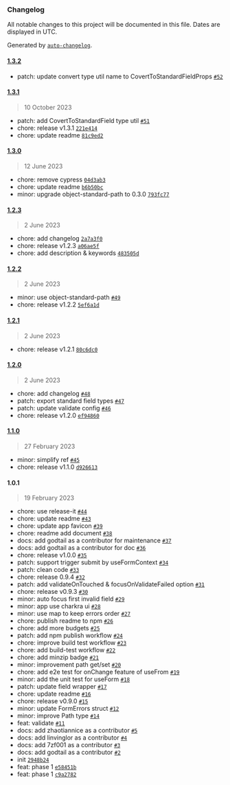 ### Changelog

All notable changes to this project will be documented in this file. Dates are displayed in UTC.

Generated by [`auto-changelog`](https://github.com/CookPete/auto-changelog).

#### [1.3.2](https://github.com/react-earth/react-happy-form/compare/1.3.1...1.3.2)

- patch: update convert type util name to CovertToStandardFieldProps [`#52`](https://github.com/react-earth/react-happy-form/pull/52)

#### [1.3.1](https://github.com/react-earth/react-happy-form/compare/1.3.0...1.3.1)

> 10 October 2023

- patch: add CovertToStandardField type util [`#51`](https://github.com/react-earth/react-happy-form/pull/51)
- chore: release v1.3.1 [`221e414`](https://github.com/react-earth/react-happy-form/commit/221e41478b53a32415427a9188227fca7bf05c43)
- chore: update readme [`81c9ed2`](https://github.com/react-earth/react-happy-form/commit/81c9ed2d08223a432717f03961b5ad164f847d66)

#### [1.3.0](https://github.com/react-earth/react-happy-form/compare/1.2.3...1.3.0)

> 12 June 2023

- chore: remove cypress [`04d3ab3`](https://github.com/react-earth/react-happy-form/commit/04d3ab324b0c0b8b2fce7fa17f7149b584aa3c55)
- chore: update readme [`b6b50bc`](https://github.com/react-earth/react-happy-form/commit/b6b50bc8d1a049c8238a0f36906b04d9e2e0820c)
- minor: upgrade object-standard-path to 0.3.0 [`793fc77`](https://github.com/react-earth/react-happy-form/commit/793fc773efeb7548cc9097a55fb1bf09d49f92b7)

#### [1.2.3](https://github.com/react-earth/react-happy-form/compare/1.2.2...1.2.3)

> 2 June 2023

- chore: add changelog [`2a7a3f0`](https://github.com/react-earth/react-happy-form/commit/2a7a3f040381c96987a0be352482afb7c80f0466)
- chore: release v1.2.3 [`a06ae5f`](https://github.com/react-earth/react-happy-form/commit/a06ae5fb39c3381daae60c7ce9e47aa020f88d29)
- chore: add description & keywords [`483505d`](https://github.com/react-earth/react-happy-form/commit/483505d8783c94be7940d4bec50d29d8a6c44445)

#### [1.2.2](https://github.com/react-earth/react-happy-form/compare/1.2.1...1.2.2)

> 2 June 2023

- minor: use object-standard-path [`#49`](https://github.com/react-earth/react-happy-form/pull/49)
- chore: release v1.2.2 [`5ef6a1d`](https://github.com/react-earth/react-happy-form/commit/5ef6a1dffb88e178f89f1b0371b02fccc89baf1d)

#### [1.2.1](https://github.com/react-earth/react-happy-form/compare/1.2.0...1.2.1)

> 2 June 2023

- chore: release v1.2.1 [`80c6dc0`](https://github.com/react-earth/react-happy-form/commit/80c6dc0dd2cb21afb9b51053355bc8fdee754606)

#### [1.2.0](https://github.com/react-earth/react-happy-form/compare/1.1.0...1.2.0)

> 2 June 2023

- chore: add changelog [`#48`](https://github.com/react-earth/react-happy-form/pull/48)
- patch: export standard field types [`#47`](https://github.com/react-earth/react-happy-form/pull/47)
- patch: update validate config [`#46`](https://github.com/react-earth/react-happy-form/pull/46)
- chore: release v1.2.0 [`ef94860`](https://github.com/react-earth/react-happy-form/commit/ef94860fbd6cb58b05365cf7eccdea36d625ac65)

#### [1.1.0](https://github.com/react-earth/react-happy-form/compare/1.0.1...1.1.0)

> 27 February 2023

- minor: simplify ref [`#45`](https://github.com/react-earth/react-happy-form/pull/45)
- chore: release v1.1.0 [`d926613`](https://github.com/react-earth/react-happy-form/commit/d9266138e33e8396315edcc3d492c2f586265ce5)

#### 1.0.1

> 19 February 2023

- chore: use release-it [`#44`](https://github.com/react-earth/react-happy-form/pull/44)
- chore: update readme [`#43`](https://github.com/react-earth/react-happy-form/pull/43)
- chore: update app favicon [`#39`](https://github.com/react-earth/react-happy-form/pull/39)
- chore: readme add document [`#38`](https://github.com/react-earth/react-happy-form/pull/38)
- docs: add godtail as a contributor for maintenance [`#37`](https://github.com/react-earth/react-happy-form/pull/37)
- docs: add godtail as a contributor for doc [`#36`](https://github.com/react-earth/react-happy-form/pull/36)
- chore: release v1.0.0 [`#35`](https://github.com/react-earth/react-happy-form/pull/35)
- patch: support trigger submit by useFormContext [`#34`](https://github.com/react-earth/react-happy-form/pull/34)
- patch: clean code [`#33`](https://github.com/react-earth/react-happy-form/pull/33)
- chore: release 0.9.4 [`#32`](https://github.com/react-earth/react-happy-form/pull/32)
- patch: add validateOnTouched & focusOnValidateFailed option [`#31`](https://github.com/react-earth/react-happy-form/pull/31)
- chore: release v0.9.3 [`#30`](https://github.com/react-earth/react-happy-form/pull/30)
- minor: auto focus first invalid field [`#29`](https://github.com/react-earth/react-happy-form/pull/29)
- minor: app use charkra ui [`#28`](https://github.com/react-earth/react-happy-form/pull/28)
- minor: use map to keep errors order [`#27`](https://github.com/react-earth/react-happy-form/pull/27)
- chore: publish readme to npm [`#26`](https://github.com/react-earth/react-happy-form/pull/26)
- chore: add more budgets [`#25`](https://github.com/react-earth/react-happy-form/pull/25)
- patch: add npm publish workflow [`#24`](https://github.com/react-earth/react-happy-form/pull/24)
- chore: improve build test workflow [`#23`](https://github.com/react-earth/react-happy-form/pull/23)
- chore: add build-test workflow [`#22`](https://github.com/react-earth/react-happy-form/pull/22)
- chore: add minzip badge [`#21`](https://github.com/react-earth/react-happy-form/pull/21)
- minor: improvement path get/set [`#20`](https://github.com/react-earth/react-happy-form/pull/20)
- chore: add e2e test for onChange feature of useFrom [`#19`](https://github.com/react-earth/react-happy-form/pull/19)
- minor: add the unit test for useForm [`#18`](https://github.com/react-earth/react-happy-form/pull/18)
- patch: update field wrapper [`#17`](https://github.com/react-earth/react-happy-form/pull/17)
- chore: update readme [`#16`](https://github.com/react-earth/react-happy-form/pull/16)
- chore: release v0.9.0 [`#15`](https://github.com/react-earth/react-happy-form/pull/15)
- minor: update FormErrors struct [`#12`](https://github.com/react-earth/react-happy-form/pull/12)
- minor: improve Path type [`#14`](https://github.com/react-earth/react-happy-form/pull/14)
- feat: validate [`#11`](https://github.com/react-earth/react-happy-form/pull/11)
- docs: add zhaotiannice as a contributor [`#5`](https://github.com/react-earth/react-happy-form/pull/5)
- docs: add linvinglor as a contributor [`#4`](https://github.com/react-earth/react-happy-form/pull/4)
- docs: add 7zf001 as a contributor [`#3`](https://github.com/react-earth/react-happy-form/pull/3)
- docs: add godtail as a contributor [`#2`](https://github.com/react-earth/react-happy-form/pull/2)
- init [`2948b24`](https://github.com/react-earth/react-happy-form/commit/2948b2464a4f4abf4e1a22b1719ceff39bfa57d3)
- feat: phase 1 [`e58451b`](https://github.com/react-earth/react-happy-form/commit/e58451b128025acf508552671f4bd1e70e4b040e)
- feat: phase 1 [`c9a2782`](https://github.com/react-earth/react-happy-form/commit/c9a2782e5e55615048b874e868fed14cccbd0e28)

